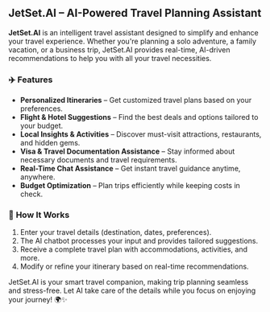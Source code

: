 ## JetSet.AI – AI-Powered Travel Planning Assistant  

**JetSet.AI** is an intelligent travel assistant designed to simplify and enhance your travel experience. Whether you're planning a solo adventure, a family vacation, or a business trip, JetSet.AI provides real-time, AI-driven recommendations to help you with all your travel necessities.  

### ✈️ **Features**  
- **Personalized Itineraries** – Get customized travel plans based on your preferences.  
- **Flight & Hotel Suggestions** – Find the best deals and options tailored to your budget.  
- **Local Insights & Activities** – Discover must-visit attractions, restaurants, and hidden gems.  
- **Visa & Travel Documentation Assistance** – Stay informed about necessary documents and travel requirements.  
- **Real-Time Chat Assistance** – Get instant travel guidance anytime, anywhere.  
- **Budget Optimization** – Plan trips efficiently while keeping costs in check.  

### 🚀 **How It Works**  
1. Enter your travel details (destination, dates, preferences).  
2. The AI chatbot processes your input and provides tailored suggestions.  
3. Receive a complete travel plan with accommodations, activities, and more.  
4. Modify or refine your itinerary based on real-time recommendations.  

JetSet.AI is your smart travel companion, making trip planning seamless and stress-free. Let AI take care of the details while you focus on enjoying your journey! 🌍✨
